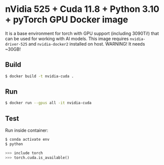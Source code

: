 # nVidia 525 + Cuda 11.8 + Python 3.10 + pyTorch GPU Docker image

It is a base environment for torch with GPU support (including 3090Ti!) that can be used for working with AI models. 
This image requires `nvidia-driver-525` and `nvidia-docker2` installed on host. 
WARNING! It needs ~30GB!

## Build
```bash
$ docker build -t nvidia-cuda .
```
## Run
```bash
$ docker run --gpus all -it nvidia-cuda
```
## Test
Run inside container:
```bash
$ conda activate env
$ python
```
```python
>>> include torch
>>> torch.cuda.is_available() 
```
